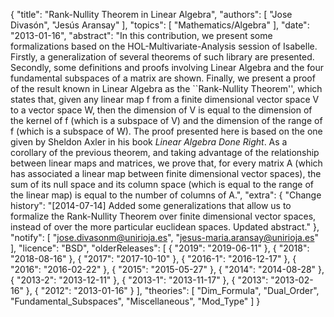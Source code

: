 {
    "title": "Rank-Nullity Theorem in Linear Algebra",
    "authors": [
        "Jose Divasón",
        "Jesús Aransay"
    ],
    "topics": [
        "Mathematics/Algebra"
    ],
    "date": "2013-01-16",
    "abstract": "In this contribution, we present some formalizations based on the HOL-Multivariate-Analysis session of Isabelle. Firstly, a generalization of several theorems of such library are presented. Secondly, some definitions and proofs involving Linear Algebra and the four fundamental subspaces of a matrix are shown. Finally, we present a proof of the result known in Linear Algebra as the ``Rank-Nullity Theorem'', which states that, given any linear map f from a finite dimensional vector space V to a vector space W, then the dimension of V is equal to the dimension of the kernel of f (which is a subspace of V) and the dimension of the range of f (which is a subspace of W). The proof presented here is based on the one given by Sheldon Axler in his book <i>Linear Algebra Done Right</i>. As a corollary of the previous theorem, and taking advantage of the relationship between linear maps and matrices, we prove that, for every matrix A (which has associated a linear map between finite dimensional vector spaces), the sum of its null space and its column space (which is equal to the range of the linear map) is equal to the number of columns of A.",
    "extra": {
        "Change history": "[2014-07-14] Added some generalizations that allow us to formalize the Rank-Nullity Theorem over finite dimensional vector spaces, instead of over the more particular euclidean spaces. Updated abstract."
    },
    "notify": [
        "jose.divasonm@unirioja.es",
        "jesus-maria.aransay@unirioja.es"
    ],
    "licence": "BSD",
    "olderReleases": [
        {
            "2019": "2019-06-11"
        },
        {
            "2018": "2018-08-16"
        },
        {
            "2017": "2017-10-10"
        },
        {
            "2016-1": "2016-12-17"
        },
        {
            "2016": "2016-02-22"
        },
        {
            "2015": "2015-05-27"
        },
        {
            "2014": "2014-08-28"
        },
        {
            "2013-2": "2013-12-11"
        },
        {
            "2013-1": "2013-11-17"
        },
        {
            "2013": "2013-02-16"
        },
        {
            "2012": "2013-01-16"
        }
    ],
    "theories": [
        "Dim_Formula",
        "Dual_Order",
        "Fundamental_Subspaces",
        "Miscellaneous",
        "Mod_Type"
    ]
}